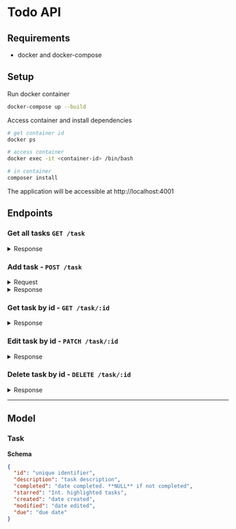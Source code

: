 # Todo API

## Requirements
* docker and docker-compose

## Setup

Run docker container
```sh
docker-compose up --build
```

Access container and install dependencies
```sh
# get container id
docker ps

# access container
docker exec -it <container-id> /bin/bash

# in container
composer install
```

The application will be accessible at http://localhost:4001

## Endpoints

### Get all tasks `GET /task`
<details>
<summary>Response</summary>
<p>

```json
{
  "success": "Boolean of response success",
  "data": "Returned data",
  "code": "HTTP response code",
  "message": "Response message"
}
```

</p>
</details>

### Add task - `POST /task`
<details>
<summary>Request</summary>
<p>

```json
{
  "description": "task description",
  "starred": "highlighted task",
  "due": "due date"
}
```

</p>
</details>

<details>
<summary>Response</summary>
<p>

```json
{
  "success": "Boolean of response success",
  "message": "Response message"
}
```

</p>
</details>


### Get task by id - `GET /task/:id`
<details>
<summary>Response</summary>
<p>

```json
{
  "success": "Boolean of response success",
  "data": "Returned data",
  "code": "HTTP response code",
  "message": "Response message"
}
```

</p>
</details>

### Edit task by id - `PATCH /task/:id`
<details>
<summary>Response</summary>
<p>

```json
{
  "success": "Boolean of response success",
  "data": "Returned data",
  "code": "HTTP response code",
  "message": "Response message"
}
```

</p>
</details>

### Delete task by id - `DELETE /task/:id`
<details>
<summary>Response</summary>
<p>

```json
{
  "success": "Boolean of response success",
  "data": "Returned data",
  "code": "HTTP response code",
  "message": "Response message"
}
```

</p>
</details>

---

## Model

### Task
**Schema**
```json
{
  "id": "unique identifier",
  "description": "task description",
  "completed": "date completed. **NULL** if not completed",
  "starred": "Int. highlighted tasks",
  "created": "date created",
  "modified": "date edited",
  "due": "due date"
}
  ```
